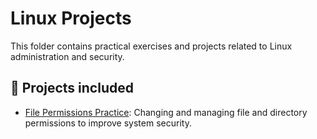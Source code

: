 # Linux Projects

This folder contains practical exercises and projects related to Linux administration and security.

## 📄 Projects included
- [File Permissions Practice](./file-permissions-practice): Changing and managing file and directory permissions to improve system security.
